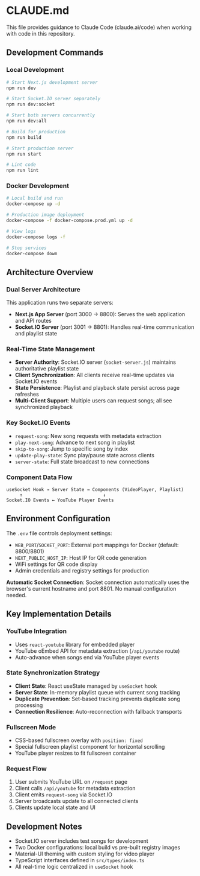 # CLAUDE.md

This file provides guidance to Claude Code (claude.ai/code) when working with code in this repository.

## Development Commands

### Local Development
```bash
# Start Next.js development server
npm run dev

# Start Socket.IO server separately  
npm run dev:socket

# Start both servers concurrently
npm run dev:all

# Build for production
npm run build

# Start production server
npm run start

# Lint code
npm run lint
```

### Docker Development
```bash
# Local build and run
docker-compose up -d

# Production image deployment
docker-compose -f docker-compose.prod.yml up -d

# View logs
docker-compose logs -f

# Stop services
docker-compose down
```

## Architecture Overview

### Dual Server Architecture
This application runs two separate servers:
- **Next.js App Server** (port 3000 → 8800): Serves the web application and API routes
- **Socket.IO Server** (port 3001 → 8801): Handles real-time communication and playlist state

### Real-Time State Management
- **Server Authority**: Socket.IO server (`socket-server.js`) maintains authoritative playlist state
- **Client Synchronization**: All clients receive real-time updates via Socket.IO events
- **State Persistence**: Playlist and playback state persist across page refreshes
- **Multi-Client Support**: Multiple users can request songs; all see synchronized playback

### Key Socket.IO Events
- `request-song`: New song requests with metadata extraction
- `play-next-song`: Advance to next song in playlist
- `skip-to-song`: Jump to specific song by index
- `update-play-state`: Sync play/pause state across clients
- `server-state`: Full state broadcast to new connections

### Component Data Flow
```
useSocket Hook → Server State → Components (VideoPlayer, Playlist)
     ↑                              ↓
Socket.IO Events ← YouTube Player Events
```

## Environment Configuration

The `.env` file controls deployment settings:
- `WEB_PORT`/`SOCKET_PORT`: External port mappings for Docker (default: 8800/8801)
- `NEXT_PUBLIC_HOST_IP`: Host IP for QR code generation
- WiFi settings for QR code display
- Admin credentials and registry settings for production

**Automatic Socket Connection**: Socket connection automatically uses the browser's current hostname and port 8801. No manual configuration needed.

## Key Implementation Details

### YouTube Integration
- Uses `react-youtube` library for embedded player
- YouTube oEmbed API for metadata extraction (`/api/youtube` route)
- Auto-advance when songs end via YouTube player events

### State Synchronization Strategy
- **Client State**: React useState managed by `useSocket` hook
- **Server State**: In-memory playlist queue with current song tracking
- **Duplicate Prevention**: Set-based tracking prevents duplicate song processing
- **Connection Resilience**: Auto-reconnection with fallback transports

### Fullscreen Mode
- CSS-based fullscreen overlay with `position: fixed`
- Special fullscreen playlist component for horizontal scrolling
- YouTube player resizes to fit fullscreen container

### Request Flow
1. User submits YouTube URL on `/request` page
2. Client calls `/api/youtube` for metadata extraction
3. Client emits `request-song` via Socket.IO
4. Server broadcasts update to all connected clients
5. Clients update local state and UI

## Development Notes

- Socket.IO server includes test songs for development
- Two Docker configurations: local build vs pre-built registry images
- Material-UI theming with custom styling for video player
- TypeScript interfaces defined in `src/types/index.ts`
- All real-time logic centralized in `useSocket` hook